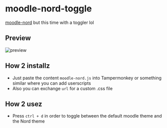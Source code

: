 # moodle-nord-toggle
[moodle-nord](https://github.com/amartabakovic/moodle-nord) but this time with a toggler lol
## Preview
![preview](docs/preview.gif)
## How 2 installz
- Just paste the content `moodle-nord.js` into Tampermonkey or something similar where you can add userscripts
- Also you can exchange `url` for a custom .css file
## How 2 usez
- Press `ctrl + d` in order to toggle between the default moodle theme and the Nord theme

